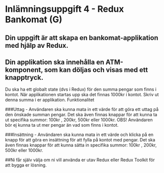 # Inlämningsuppgift 4 - Redux Bankomat (G)
 
## Din uppgift är att skapa en bankomat-applikation med hjälp av Redux.

## Din applikation ska innehålla en ATM-komponent, som kan döljas och visas med ett knapptryck.
Du ska ha ett globalt state (dvs i Redux) för den summa pengar som finns i kontot. När applikationen startas upp ska det finnas 1000kr i kontot. Skriv ut denna summa i er applikation.
Funktionalitet

###Uttag - Användaren ska kunna mata in ett värde för att göra ett uttag på den önskade summan pengar. Det ska även finnas knappar för att kunna ta ut specifika summor: 100kr , 200kr, 500kr eller 1000kr. OBS! Användaren bör ej kunna ta ut mer pengar än vad som finns i kontot.

###Insättning - Användaren ska kunna mata in ett värde och klicka på en knapp för att göra en insättning för att fylla på kontot med pengar. Det ska även finnas knappar för att kunna sätta in specifika summor: 100kr , 200kr, 500kr eller 1000kr.

##Ni får själv välja om ni vill använda er utav Redux eller Redux Toolkit för att bygga er lösning.

